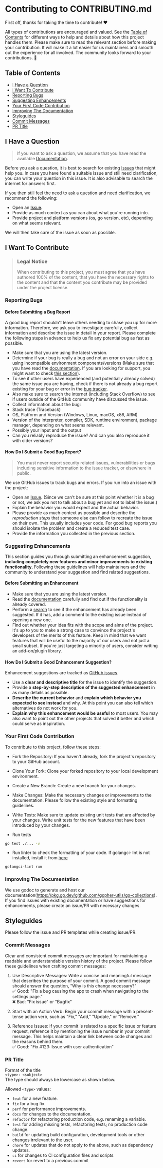 # Contributing to CONTRIBUTING.md

First off, thanks for taking the time to contribute! ❤️

All types of contributions are encouraged and valued. See the [Table of Contents](#table-of-contents) for different ways to help and details about how this project handles them. Please make sure to read the relevant section before making your contribution. It will make it a lot easier for us maintainers and smooth out the experience for all involved. The community looks forward to your contributions. 🎉

## Table of Contents

- [I Have a Question](#i-have-a-question)
- [I Want To Contribute](#i-want-to-contribute)
- [Reporting Bugs](#reporting-bugs)
- [Suggesting Enhancements](#suggesting-enhancements)
- [Your First Code Contribution](#your-first-code-contribution)
- [Improving The Documentation](#improving-the-documentation)
- [Styleguides](#styleguides)
- [Commit Messages](#commit-messages)
- [PR Title](#pr-title)

## I Have a Question

> If you want to ask a question, we assume that you have read the available [Documentation](https://pkg.go.dev/github.com/gopher-utils/go-collections).

Before you ask a question, it is best to search for existing [Issues](/issues) that might help you. In case you have found a suitable issue and still need clarification, you can write your question in this issue. It is also advisable to search the internet for answers first.

If you then still feel the need to ask a question and need clarification, we recommend the following:

- Open an [Issue](/issues/new).
- Provide as much context as you can about what you're running into.
- Provide project and platform versions (os, go version, etc), depending on what seems relevant.

We will then take care of the issue as soon as possible.

## I Want To Contribute

> ### Legal Notice
>
> When contributing to this project, you must agree that you have authored 100% of the content, that you have the necessary rights to the content and that the content you contribute may be provided under the project license.

### Reporting Bugs

#### Before Submitting a Bug Report

A good bug report shouldn't leave others needing to chase you up for more information. Therefore, we ask you to investigate carefully, collect information and describe the issue in detail in your report. Please complete the following steps in advance to help us fix any potential bug as fast as possible.

- Make sure that you are using the latest version.
- Determine if your bug is really a bug and not an error on your side e.g. using incompatible environment components/versions (Make sure that you have read the [documentation](). If you are looking for support, you might want to check [this section](#i-have-a-question)).
- To see if other users have experienced (and potentially already solved) the same issue you are having, check if there is not already a bug report existing for your bug or error in the [bug tracker](issues?q=label%3Abug).
- Also make sure to search the internet (including Stack Overflow) to see if users outside of the GitHub community have discussed the issue.
- Collect information about the bug:
- Stack trace (Traceback)
- OS, Platform and Version (Windows, Linux, macOS, x86, ARM)
- Version of the interpreter, compiler, SDK, runtime environment, package manager, depending on what seems relevant.
- Possibly your input and the output
- Can you reliably reproduce the issue? And can you also reproduce it with older versions?

#### How Do I Submit a Good Bug Report?

> You must never report security related issues, vulnerabilities or bugs including sensitive information to the issue tracker, or elsewhere in public.

We use GitHub issues to track bugs and errors. If you run into an issue with the project:

- Open an [Issue](/issues/new). (Since we can't be sure at this point whether it is a bug or not, we ask you not to talk about a bug yet and not to label the issue.)
- Explain the behavior you would expect and the actual behavior.
- Please provide as much context as possible and describe the _reproduction steps_ that someone else can follow to recreate the issue on their own. This usually includes your code. For good bug reports you should isolate the problem and create a reduced test case.
- Provide the information you collected in the previous section.

### Suggesting Enhancements

This section guides you through submitting an enhancement suggestion, **including completely new features and minor improvements to existing functionality**. Following these guidelines will help maintainers and the community to understand your suggestion and find related suggestions.

#### Before Submitting an Enhancement

- Make sure that you are using the latest version.
- Read the [documentation](https://pkg.go.dev/github.com/gopher-utils/go-collections) carefully and find out if the functionality is already covered.
- Perform a [search](/issues) to see if the enhancement has already been suggested. If it has, add a comment to the existing issue instead of opening a new one.
- Find out whether your idea fits with the scope and aims of the project. It's up to you to make a strong case to convince the project's developers of the merits of this feature. Keep in mind that we want features that will be useful to the majority of our users and not just a small subset. If you're just targeting a minority of users, consider writing an add-on/plugin library.

#### How Do I Submit a Good Enhancement Suggestion?

Enhancement suggestions are tracked as [GitHub issues](/issues).

- Use a **clear and descriptive title** for the issue to identify the suggestion.
- Provide a **step-by-step description of the suggested enhancement** in as many details as possible.
- **Describe the current behavior** and **explain which behavior you expected to see instead** and why. At this point you can also tell which alternatives do not work for you.
- **Explain why this enhancement would be useful** to most users. You may also want to point out the other projects that solved it better and which could serve as inspiration.

### Your First Code Contribution

To contribute to this project, follow these steps:

- Fork the Repository: If you haven't already, fork the project's repository to your GitHub account.

- Clone Your Fork: Clone your forked repository to your local development environment.

- Create a New Branch: Create a new branch for your changes.

- Make Changes: Make the necessary changes or improvements to the documentation. Please follow the existing style and formatting guidelines.

- Write Tests: Make sure to update existing unit tests that are affected by your changes. Write unit tests for the new features that have been introduced by your changes.

- Run tests

```bash
go test ./... -v
```

- Run linter to check the formatting of your code. If golangci-lint is not installed, install it from [here](https://golangci-lint.run/usage/install/#local-installation)

```bash
golangci-lint run
```

### Improving The Documentation

We use godoc to generate and host our documentation(https://pkg.go.dev/github.com/gopher-utils/go-collections). If you find issues with existing documentation or have suggestions for enhancements, please create an issue/PR with necessary changes.

## Styleguides

Please follow the issue and PR templates while creating issue/PR.

### Commit Messages

Clear and consistent commit messages are important for maintaining a readable and understandable version history of the project. Please follow these guidelines when crafting commit messages:

1. Use Descriptive Messages: Write a concise and meaningful message that describes the purpose of your commit. A good commit message should answer the question, "Why is this change necessary?"<br>
   ✅ Good: "Fix a bug causing the app to crash when navigating to the settings page."<br>
   ❌ Bad: "Fix issue" or "Bugfix"

2. Start with an Action Verb: Begin your commit message with a present-tense action verb, such as "Fix," "Add," "Update," or "Remove."

3. Reference Issues: If your commit is related to a specific issue or feature request, reference it by mentioning the issue number in your commit message. This helps maintain a clear link between code changes and the reasons behind them.<br>
   ✅ Good: "Fix #123: Issue with user authentication"

### PR Title

Format of the title<br>
`<type>: <subject>`<br>
The type should always be lowercase as shown below.

Allowed `<type>` values:

- `feat` for a new feature.
- `fix` for a bug fix.
- `perf` for performance improvements.
- `docs` for changes to the documentation.
- `refactor` for refactoring production code, e.g. renaming a variable.
- `test` for adding missing tests, refactoring tests; no production code change.
- `build` for updating build configuration, development tools or other changes irrelevant to the user.
- `chore` for updates that do not apply to the above, such as dependency updates.
- `ci` for changes to CI configuration files and scripts
- `revert` for revert to a previous commit
